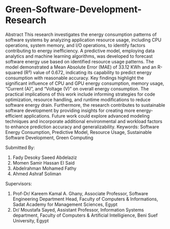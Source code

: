 # Green-Software-Development-Research

Abstract
This research investigates the energy consumption patterns of software systems by analyzing application resource usage, including CPU operations, system memory, and I/O operations, to identify factors contributing to energy inefficiency. 
A predictive model, employing data analytics and machine learning algorithms, was developed to forecast software energy use based on identified resource usage patterns. 
The model demonstrated a Mean Absolute Error (MAE) of 33.12 KWh and an R-squared (R²) value of 0.672, indicating its capability to predict energy consumption with reasonable accuracy. 
Key findings highlight the significant influence of CPU and GPU energy consumption, memory usage, “Current (A)”, and “Voltage (V)” on overall energy consumption. 
The practical implications of this work include informing strategies for code optimization, resource handling, and runtime modifications to reduce software energy drain. 
Furthermore, the research contributes to sustainable software development by providing insights for creating more energy-efficient applications. 
Future work could explore advanced modeling techniques and incorporate additional environmental and workload factors to enhance prediction accuracy and generalizability.
Keywords: Software Energy Consumption, Predictive Model, Resource Usage, Sustainable Software Development, Green Computing


Submitted By: 

1. Fady Desoky Saeed Abdelaziz
2. Momen Samir Hassan El Said
3. Abdelrahman Mohamed Fathy
4. Ahmed Ashraf Soliman

Supervisors:
1. Prof-Dr/ Kareem Kamal A. Ghany, Associate Professor, Software Engineering Department Head, Faculty of Computers & Informations, Sadat Academy for Management Sciences, Egypt
2. Dr/ Moustafa Sayed, Assistant Professor, Information Systems department, Faculty of Computers & Artificial Intelligience, Beni Suef University, Egypt                                                    
